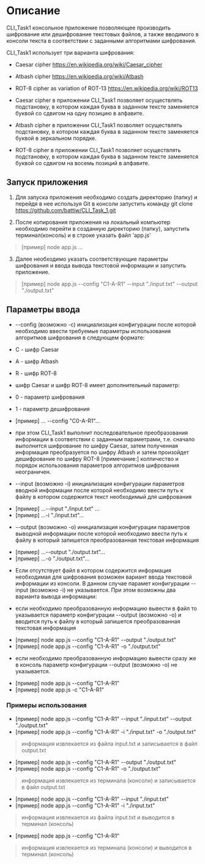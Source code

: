 # Описание 

CLI_Task1 консольное приложение позволяющее производить шифрование или дешифрование текстовых файлов, а также вводимого в консоли текста в соответствии с заданными алгоритмами шифрования.

CLI_Task1  использует три варианта шифрования:
 - Caesar cipher <https://en.wikipedia.org/wiki/Caesar_cipher>
 - Atbash cipher <https://en.wikipedia.org/wiki/Atbash>
 - ROT-8 cipher as variation of ROT-13 <https://en.wikipedia.org/wiki/ROT13>

 - Caesar cipher в приложении CLI_Task1 позволяет осуществлять подстановку, в котором каждая буква в заданном тексте заменяется буквой со сдвигом на одну позицию в алфавите.

- Atbash cipher в приложении CLI_Task1 позволяет осуществлять подстановку, в котором каждая буква в заданном тексте заменяется буквой в зеркальном порядке.

- ROT-8 cipher в приложении CLI_Task1 позволяет осуществлять подстановку, в котором каждая буква в заданном тексте заменяется буквой со сдвигом на восемь позиций в алфавите. 

## Запуск приложения

1. Для запуска приложения необходимо создать директорию (папку) и перейдя в нее используя Git в консоли запустить команду 
git clone https://github.com/battiw/CLI_Task_1.git

2. После копирования приложения на локальный компьютер необходимо перейти в созданную директорию (папку), запустить терминал(консоль) и в строке указать файл 'app.js'
> [пример] node app.js ...

3. Далее необходимо указать соответствующие параметры шифрования и ввода вывода текстовой информации и запустить приложение.
> [пример] node app.js --config "C1-A-R1" --input "./input.txt" --output "./output.txt"


## Параметры ввода 

- --сonfig (возможно -c) инициализация конфигурации после которой необходимо ввести требуемые параметры использования алгоритмов шифрования в следующем формате:
* С -  шифр Caesar
* A -  шифр Atbash
* R -  шифр ROT-8

* шифр Caesar и шифр ROT-8 имеет дополнительный параметр:
* 0 - параметр шифрования 
* 1 - параметр дешифрования

* [пример]  ... --config "C0-A-R1"... 
* при этом CLI_Task1 выполнит  последовательное преобразования информации в соответствии с заданным параметрами, т.е. сначало выполнится шифрование по шифру Caesar, затем полученная информация преобразуется по шифру Atbash и затем произойдет дешифрование по шифру ROT-8
[примечание:] колличество и порядок использования параметров алгоритмов шифрования неограничен.

* --input (возможно -i) инициализация конфигурации параметров вводной информации после которой необходимо ввести путь к файлу в котором содержится текст необходимый для шифрования
- [пример] ...--input "./input.txt" ...
- [пример] ...-i "./input.txt"...

* --output (возможно -o) инициализация конфигурации параметров выводной информации после которой необходимо ввести путь к файлу в который запишется преобразованная текстовая информация
- [пример] ...--output "./output.txt"... 
- [пример] ...-o "./output.txt"...

* Если отсутствует файл в котором содержится информация необходимая для шифрования возможен вариант ввода текстовой информации из консоли. В данном случае парамет конфигурации --input (возможно -i) не указывается. При этом возможны два варианта вывода информации:

* если необходимо преобразованную информацию вывести в файл то указывается параметр конфигурации --output (возможно -o) и вводится путь к файлу в который запишется преобразованная текстовая информация
- [пример] node app.js --config "C1-A-R1" --output "./output.txt"
- [пример] node app.js --config "C1-A-R1" -o "./output.txt"

* если необходимо преобразованную информацию вывести сразу же в консоль параметр конфигурации --output (возможно -o) не указывается.
- [пример] node app.js --config "C1-A-R1"
- [пример] node app.js -c "C1-A-R1"

### Примеры использования 

* [пример] node app.js --config "C1-A-R1" --input "./input.txt" --output "./output.txt"
* [пример] node app.js --config "C1-A-R1" -i "./input.txt" -o "./output.txt"
> информация извлекается из файла input.txt и записывается в файл output.txt

* [пример] node app.js --config "C1-A-R1"  --output "./output.txt"
* [пример] node app.js --config "C1-A-R1"  -o "./output.txt"
> информация извлекается из терминала (консоли) и записывается в файл output.txt

* [пример] node app.js --config "C1-A-R1" --input "./input.txt" 
* [пример] node app.js --config "C1-A-R1" -i "./input.txt" 
> информация извлекается из файла input.txt и выводится в терминал (консоль)

* [пример] node app.js --config "C1-A-R1"
> информация извлекается из терминала (консоли) и выводится в терминал (консоль)